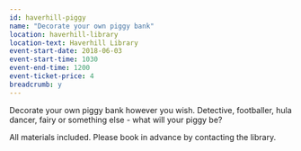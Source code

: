 ```yaml
---
id: haverhill-piggy
name: "Decorate your own piggy bank"
location: haverhill-library
location-text: Haverhill Library
event-start-date: 2018-06-03
event-start-time: 1030
event-end-time: 1200
event-ticket-price: 4
breadcrumb: y
---
```


Decorate your own piggy bank however you wish. Detective, footballer, hula dancer, fairy or something else - what will your piggy be?

All materials included. Please book in advance by contacting the library.
